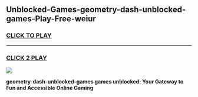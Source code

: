 
## Unblocked-Games-geometry-dash-unblocked-games-Play-Free-weiur
<h3>
<a href="https://premium76.site?title=geometry-dash-unblocked-games&ref=09A">CLICK TO PLAY</a></h3>
<hr>

<h3>
<a href="https://premium76.site?title=geometry-dash-unblocked-games&ref=09A">CLICK 2 PLAY</a>
  
</h3>

<a href="https://premium76.site?title=geometry-dash-unblocked-games&ref=09A"><img src="https://clearcache.store/games.png"></a>


**geometry-dash-unblocked-games games unblocked: Your Gateway to Fun and Accessible Online Gaming**
